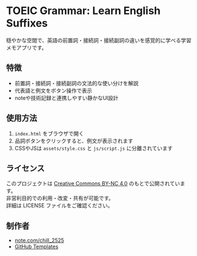 # TOEIC Grammar: Learn English Suffixes

穏やかな空間で、英語の前置詞・接続詞・接続副詞の違いを感覚的に学べる学習メモアプリです。

## 特徴

- 前置詞・接続詞・接続副詞の文法的な使い分けを解説
- 代表語と例文をボタン操作で表示
- noteや技術記録と連携しやすい静かなUI設計

## 使用方法

1. `index.html` をブラウザで開く
2. 品詞ボタンをクリックすると、例文が表示されます
3. CSSやJSは `assets/style.css` と `js/script.js` に分離されています

## ライセンス

このプロジェクトは [Creative Commons BY-NC 4.0](LICENSE) のもとで公開されています。  
非営利目的での利用・改変・共有が可能です。  
詳細は LICENSE ファイルをご確認ください。


## 制作者

- [note.com/chill_2525](https://note.com/chill_2525)
- [GitHub Templates](https://codeachsh.github.io/All-template-Japanese-/)